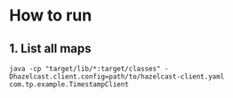 # How to run

## 1. List all maps
`java -cp "target/lib/*:target/classes" -Dhazelcast.client.config=path/to/hazelcast-client.yaml com.tp.example.TimestampClient`

